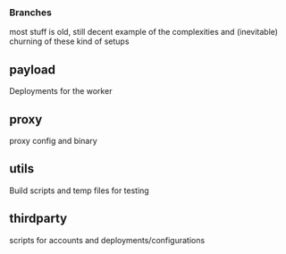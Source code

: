 ### Branches

most stuff is old, still decent example of the complexities and (inevitable) churning
of these kind of setups

## payload

Deployments for the worker

## proxy

proxy config and binary

## utils

Build scripts and temp files for testing

## thirdparty

scripts for accounts and deployments/configurations
